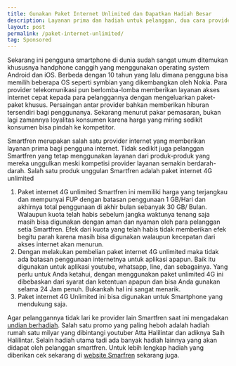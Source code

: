 ```yaml
---
title: Gunakan Paket Internet Unlimited dan Dapatkan Hadiah Besar
description: Layanan prima dan hadiah untuk pelanggan, dua cara provider telkomunikasi ini menjaga loyalitas penggunanya.
layout: post
permalink: /paket-internet-unlimited/
tag: Sponsored
---
```

Sekarang ini pengguna smartphone di dunia sudah sangat umum ditemukan khususnya handphone canggih yang menggunakan operating system Android dan iOS. Berbeda dengan 10 tahun yang lalu dimana pengguna bisa memilih beberapa OS seperti symbian yang dikembangkan oleh Nokia. Para provider telekomunikasi pun berlomba-lomba memberikan layanan akses internet cepat kepada para pelanggannya dengan mengeluarkan paket-paket khusus. Persaingan antar provider bahkan memberikan hiburan tersendiri bagi penggunanya. Sekarang menurut pakar pemasaran, bukan lagi zamannya loyalitas konsumen karena harga yang miring sedikit konsumen bisa pindah ke kompetitor.

Smartfren merupakan salah satu provider internet yang memberikan layanan prima bagi pengguna internet. Tidak sedikit juga pelanggan Smartfren yang tetap menggunakan layanan dari produk-produk yang mereka unggulkan meski kompetisi provider layanan semakin berdarah-darah. Salah satu produk unggulan Smartfren adalah paket internet 4G unlimited 

  1. Paket internet 4G unlimited Smartfren ini memiliki harga yang terjangkau dan mempunyai FUP dengan batasan penggunaan 1 GB/Hari dan akhirnya total penggunaan di akhir bulan sebanyak 30 GB/ Bulan. Walaupun kuota telah habis sebelum jangka waktunya tenang saja masih bisa digunakan dengan aman dan nyaman oleh para pelanggan setia Smartfren. Efek dari kuota yang telah habis tidak memberikan efek begitu parah karena masih bisa digunakan walaupun kecepatan dari akses internet akan menurun. 
  2. Dengan melakukan pembelian paket internet 4G unlimited maka tidak ada batasan penggunaan internetnya untuk aplikasi apapun. Baik itu digunakan untuk aplikasi youtube, whatsapp, line, dan sebagainya. Yang perlu untuk Anda ketahui, dengan menggunakan paket unlimited 4G ini dibebaskan dari syarat dan ketentuan apapun dan bisa Anda gunakan selama 24 Jam penuh. Bukankah hal ini sangat menarik. 
  3. Paket internet 4G Unlimited ini bisa digunakan untuk Smartphone yang mendukung saja. 

Agar pelanggannya tidak lari ke provider lain Smartfren saat ini mengadakan [undian berhadiah](https://www.smartfren.com/wow/undian). Salah satu promo yang paling heboh adalah hadiah rumah satu milyar yang dibintangi youtuber Atta Halilintar dan adiknya Saih Halilintar. Selain hadiah utama tadi ada banyak hadiah lainnya yang akan didapat oleh pelanggan smartfren. Untuk lebih lengkap hadiah yang diberikan cek sekarang di [website Smarfren](https://www.smartfren.com/) sekarang juga.
